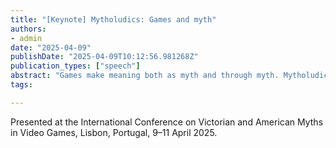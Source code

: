 ```yaml
---
title: "[Keynote] Mytholudics: Games and myth"
authors:
- admin
date: "2025-04-09"
publishDate: "2025-04-09T10:12:56.981268Z"
publication_types: ["speech"]
abstract: "Games make meaning both as myth and through myth. Mytholudics is a framework for analysing games in this way. Myth is a term with a storied history. Here, I understand it through Roland Barthes’ assertion that myth is not a thing, an object, or a genre of story, but a way of expressing meaning. This allows us to see how discourse everywhere – not just in narratives – and everywhen – not only in ancient times as something we have ‘moved beyond’ – operates mythically. Mytholudics couples this with Frog’s mythic discourse analysis, a modern folklore approach to laying out more concretely how “integers” of mythic discourse amongst a group come together in a particular time. The result is something which can account for stories, but also more disconnected, dispersed and fragmentary, but no less important, mythic constructions, like singular events, superstitions, taboos, social relations, and so on. “When myths are defined as stories, we may see stories where there are none,” Frog warns (2018, p. 10). Instead, we should see myths as models for understand the world and things in it. Mytholudics adapts mythic discourse analysis for the study of games, taking into account games’ virtuality – that they are neither real nor wholly fictional, but worlds be can act within – nonlinearity – that games are often experienced nonlinearly and nonprescriptively both in terms of space and time – and performativity – that games are played and so approaching them as a static artefact is not enough, we must also approach them as performances. Because gameworlds are emulated worlds, they produce meaning both through myth, in that they inevitably draw on ‘real-world’ myths in their constructions, and as myth, in that they are worlds in themselves with their own internal logics, relations, histories and meanings. In this keynote, I lay out what mytholudics is and how you can use it. I do this through examples of how Victorian and American myths inform and constitute the gameworlds we inhabit."
tags:

---
```


Presented at the International Conference on Victorian and American Myths in Video Games, Lisbon, Portugal, 9–11 April 2025.